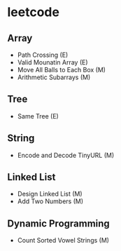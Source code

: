 # leetcode

## Array
 - Path Crossing (E)
 - Valid Mounatin Array (E)
 - Move All Balls to Each Box (M)
 - Arithmetic Subarrays (M)

## Tree
 - Same Tree (E)

## String
 - Encode and Decode TinyURL (M)
 
## Linked List
 - Design Linked List (M)
 - Add Two Numbers (M)

## Dynamic Programming
 - Count Sorted Vowel Strings (M)
